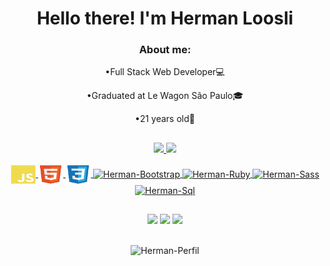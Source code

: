 <div align="center">
<h1> Hello there! I'm Herman Loosli </h1>
 <h3> About me: </h3>
  <p> •Full Stack Web Developer💻 </p>
  <p> •Graduated at Le Wagon São Paulo🎓 </p>
  <p> •21 years old📅 </p>
</div>

  ##
  
<div align="center">
  <a href="https://github.com/HermanLoosli">
  <img height="180em" src="https://github-readme-stats.vercel.app/api?username=HermanLoosli&show_icons=true&theme=vue-dark&include_all_commits=true&count_private=true"/>
  <img height="180em" src="https://github-readme-stats.vercel.app/api/top-langs/?username=HermanLoosli&layout=compact&langs_count=7&theme=vue-dark"/>
</div>
<div align="center" style="display: inline_block"><br>
  <img align="center" alt="Herman-Js" height="30" width="40" src="https://raw.githubusercontent.com/devicons/devicon/master/icons/javascript/javascript-plain.svg">
  <img align="center" alt="Herman-HTML" height="30" width="40" src="https://raw.githubusercontent.com/devicons/devicon/master/icons/html5/html5-original.svg">
  <img align="center" alt="Herman-CSS" height="30" width="40" src="https://raw.githubusercontent.com/devicons/devicon/master/icons/css3/css3-original.svg">
  <img align="center" alt="Herman-Bootstrap" height="30" width="40" src="https://cdn.jsdelivr.net/gh/devicons/devicon/icons/bootstrap/bootstrap-original.svg">
  <img align="center" alt="Herman-Ruby" height="30" width="40" src="https://cdn.jsdelivr.net/gh/devicons/devicon/icons/ruby/ruby-original.svg">
  <img align="center" alt="Herman-Sass" height="30" width="40" src="https://cdn.jsdelivr.net/gh/devicons/devicon/icons/sass/sass-original.svg">
  <img align="center" alt="Herman-Sql" height="30" width="40" src="https://cdn.jsdelivr.net/gh/devicons/devicon/icons/postgresql/postgresql-original.svg">
</div>
  
  ##
 
<div align="center"> 
  <a href="mailto:hermanl.webdev@gmail.com"><img src="https://img.shields.io/badge/Gmail-D14836?style=for-the-badge&logo=gmail&logoColor=white" target="_blank"></a>
  <a href="linkedin.com/in/herman-loosli"><img src="https://img.shields.io/badge/-LinkedIn-%230077B5?style=for-the-badge&logo=linkedin&logoColor=white" target="_blank"></a>
  <a href="https://www.instagram.com/hermanloosli_/" target="_blank"><img src="https://img.shields.io/badge/-Instagram-%23E4405F?style=for-the-badge&logo=instagram&logoColor=white" target="_blank"></a>
 </div>
 
  ##
 
<div align="center"> 
 <img align="center" alt="Herman-Perfil" height="200" width="200" src="https://user-images.githubusercontent.com/97617947/160930342-57dbbc06-09ce-453f-aa55-9907ffd079d7.jpg">
</div>
